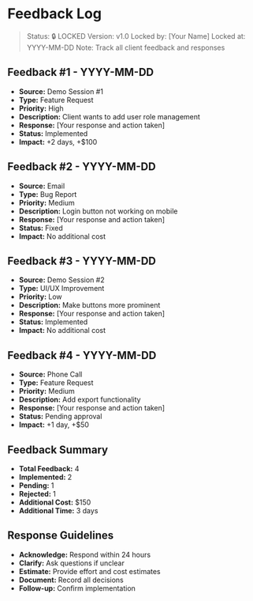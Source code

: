 # Feedback Log

> Status: 🔒 LOCKED
> Version: v1.0
> Locked by: [Your Name]
> Locked at: YYYY-MM-DD
> Note: Track all client feedback and responses

## Feedback #1 - YYYY-MM-DD
- **Source:** Demo Session #1
- **Type:** Feature Request
- **Priority:** High
- **Description:** Client wants to add user role management
- **Response:** [Your response and action taken]
- **Status:** Implemented
- **Impact:** +2 days, +$100

## Feedback #2 - YYYY-MM-DD
- **Source:** Email
- **Type:** Bug Report
- **Priority:** Medium
- **Description:** Login button not working on mobile
- **Response:** [Your response and action taken]
- **Status:** Fixed
- **Impact:** No additional cost

## Feedback #3 - YYYY-MM-DD
- **Source:** Demo Session #2
- **Type:** UI/UX Improvement
- **Priority:** Low
- **Description:** Make buttons more prominent
- **Response:** [Your response and action taken]
- **Status:** Implemented
- **Impact:** No additional cost

## Feedback #4 - YYYY-MM-DD
- **Source:** Phone Call
- **Type:** Feature Request
- **Priority:** Medium
- **Description:** Add export functionality
- **Response:** [Your response and action taken]
- **Status:** Pending approval
- **Impact:** +1 day, +$50

## Feedback Summary
- **Total Feedback:** 4
- **Implemented:** 2
- **Pending:** 1
- **Rejected:** 1
- **Additional Cost:** $150
- **Additional Time:** 3 days

## Response Guidelines
- **Acknowledge:** Respond within 24 hours
- **Clarify:** Ask questions if unclear
- **Estimate:** Provide effort and cost estimates
- **Document:** Record all decisions
- **Follow-up:** Confirm implementation
